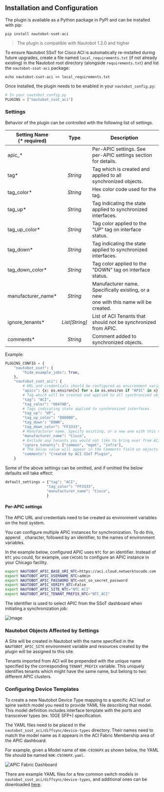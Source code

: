 ## Installation and Configuration

The plugin is available as a Python package in PyPI and can be installed with pip:

```shell
pip install nautobot-ssot-aci
```

> The plugin is compatible with Nautobot 1.2.0 and higher

To ensure Nautobot SSoT for Cisco ACI is automatically re-installed during future upgrades, create a file named `local_requirements.txt` (if not already existing) in the Nautobot root directory (alongside `requirements.txt`) and list the `nautobot-ssot-aci` package:

```no-highlight
echo nautobot-ssot-aci >> local_requirements.txt
```

Once installed, the plugin needs to be enabled in your `nautobot_config.py`:

```python
# In your nautobot_config.py
PLUGINS = ["nautobot_ssot_aci"]
```

### Settings

Behavior of the plugin can be controlled with the following list of settings.

| Setting Name<br>(* required) | Type | Description |
|---|:---:|---|
| <p>apic_*</p> |  | Per-APIC settings. See per-APIC settings section for details. |
| tag* | _String_ | Tag which is created and applied to all <br>synchronized objects. |
| tag_color* | _String_ | Hex color code used for the tag. |
| tag_up* | _String_ | Tag indicating the state applied to synchronized <br>interfaces. |
| tag_up_color* | _String_ | Tag color applied to the "UP" tag on interface <br>status. |
| tag_down* | _String_ | Tag indicating the state applied to synchronized <br>interfaces. |
| tag_down_color* | _String_ | Tag color applied to the "DOWN" tag on interface <br>status. |
| manufacturer_name* | _String_ | Manufacturer name. Specifically existing, or a new <br>one with this name will be created. |
| ignore_tenants* | _List[String]_ | List of ACI Tenants that should not be synchronized<br>from APIC. |
| comments* | _String_ | Comment added to synchronized objects. |

Example:

```python
PLUGINS_CONFIG = {
    "nautobot_ssot": {
        "hide_example_jobs": True,
    },
    "nautobot_ssot_aci": {
        # URL and credentials should be configured as environment variables on the host system
        "apics": {x: os.environ[x] for x in os.environ if "APIC" in x},
        # Tag which will be created and applied to all synchronized objects.
        "tag": "ACI",
        "tag_color": "0047AB",
        # Tags indicating state applied to synchronized interfaces.
        "tag_up": "UP",
        "tag_up_color": "008000",
        "tag_down": "DOWN",
        "tag_down_color": "FF3333",
        # Manufacturer name. Specify existing, or a new one with this name will be created.
        "manufacturer_name": "Cisco",
        # Exclude any tenants you would not like to bring over from ACI.
        "ignore_tenants": ["common", "mgmt", "infra"],
        # The below value will appear in the Comments field on objects created in Nautobot
        "comments": "Created by ACI SSoT Plugin",
    }
```

Some of the above settings can be omitted, and if omitted the below defaults will take effect:
```python
default_settings = {"tag": "ACI",
                   "tag_color": "FF3333",
                   "manufacturer_name": "Cisco",
                   }                    
```

#### Per-APIC settings

The APIC URL and credentials need to be created as environment variables on the host system.

You can configure multiple APIC instances for synchronization. To do this, append `_` character, followed by an identifier, to the names of environment variables.

In the example below, configured APIC uses `NTC` for an identifier. Instead of `NTC` you could, for example, use `CHCG01` to configure an APIC instance in your Chicago facility.


```bash
export NAUTOBOT_APIC_BASE_URI_NTC=https://aci.cloud.networktocode.com
export NAUTOBOT_APIC_USERNAME_NTC=admin
export NAUTOBOT_APIC_PASSWORD_NTC=not_so_secret_password
export NAUTOBOT_APIC_VERIFY_NTC=False
export NAUTOBOT_APIC_SITE_NTC="NTC ACI"
export NAUTOBOT_APIC_TENANT_PREFIX_NTC="NTC_ACI"
```

The identifier is used to select APIC from the SSoT dashboard when initiating a synchronization job:

![image](https://user-images.githubusercontent.com/6945229/162986635-fd537a5f-9fa1-4a82-95fa-af60fa07d6c2.png)

### Nautobot Objects Affected by Settings

A Site will be created in Nautobot with the name specified in the `NAUTOBOT_APIC_SITE` environment variable and resources created by the plugin will be assigned to this site. 

Tenants imported from ACI will be prepended with the unique name specified by the corresponding `TENANT_PREFIX` variable. This uniquely identifies tenants which might have the same name, but belong to two different APIC clusters. 

### Configuring Device Templates

To create a new Nautobot Device Type mapping to a specific ACI leaf or spine switch model you need to provide YAML file describing that model.  This model definition includes interface template with the ports and transceiver types (ex. 10GE SFP+) specification.

The YAML files need to be placed in the `nautobot_ssot_aci/diffsync/device-types` directory. Their names need to match the model name as it appears in the ACI  Fabric Membership area of the APIC dashboard.

For example, given a Model name of `N9K-C9396PX` as shown below, the YAML file should be named `N9K-C9396PX.yaml`.

![APIC Fabric Dashboard](https://user-images.githubusercontent.com/6945229/156404496-b3f570aa-fa6b-40bc-9cfc-dcaaff55f459.png)

There are example YAML files for a few common switch models in `nautobot_ssot_aci/diffsync/device-types`, and additional ones can be downloaded [here](https://github.com/netbox-community/devicetype-library/tree/master/device-types/Cisco).
